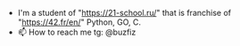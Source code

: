- I'm a student of "https://21-school.ru/" that is franchise of "https://42.fr/en/"
  Python, GO, C.
- 📫 How to reach me tg: @buzfiz

<!---
DMA8/DMA8 is a ✨ special ✨ repository because its `README.md` (this file) appears on your GitHub profile.
You can click the Preview link to take a look at your changes.
--->
